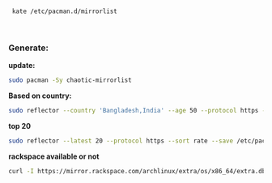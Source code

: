 <br>

```bash
 kate /etc/pacman.d/mirrorlist
```

<br>

### **Generate:**

**update:**
```bash
sudo pacman -Sy chaotic-mirrorlist
```

**Based on country:**
```bash
sudo reflector --country 'Bangladesh,India' --age 50 --protocol https --sort rate --save /etc/pacman.d/mirrorlist
```

**top 20**
```bash
sudo reflector --latest 20 --protocol https --sort rate --save /etc/pacman.d/mirrorlist
```

**rackspace available or not**
```bash
curl -I https://mirror.rackspace.com/archlinux/extra/os/x86_64/extra.db
```


